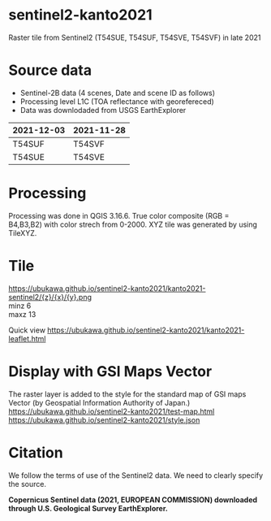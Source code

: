 # sentinel2-kanto2021
Raster tile from Sentinel2 (T54SUE, T54SUF, T54SVE, T54SVF) in late 2021 


# Source data
* Sentinel-2B data (4 scenes, Date and scene ID as follows)  
* Processing level L1C (TOA reflectance with georefereced)
* Data was downlodaded from USGS EarthExplorer  

| 2021-12-03 | 2021-11-28 |
|----------|---------|
| T54SUF | T54SVF |
| T54SUE | T54SVE |

# Processing
Processing was done in QGIS 3.16.6.
True color composite (RGB = B4,B3,B2) with color strech from 0-2000.
XYZ tile was generated by using TileXYZ.

# Tile
https://ubukawa.github.io/sentinel2-kanto2021/kanto2021-sentinel2/{z}/{x}/{y}.png  
minz 6   
maxz 13  
  
Quick view https://ubukawa.github.io/sentinel2-kanto2021/kanto2021-leaflet.html

# Display with GSI Maps Vector
The raster layer is added to the style for the standard map of GSI maps Vector (by Geospatial Information Authority of Japan.)
https://ubukawa.github.io/sentinel2-kanto2021/test-map.html  
https://ubukawa.github.io/sentinel2-kanto2021/style.json  

# Citation
We follow the terms of use of the Sentinel2 data. We need to clearly specify the source.  

**Copernicus Sentinel data (2021, EUROPEAN COMMISSION) downloaded through U.S. Geological Survey EarthExplorer.**  


